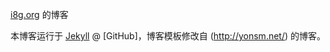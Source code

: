 [i8g.org](http://i8g.org) 的博客

本博客运行于 [Jekyll](http://jekyllrb.com) @ [GitHub]，博客模板修改自 (http://yonsm.net/) 的博客。

